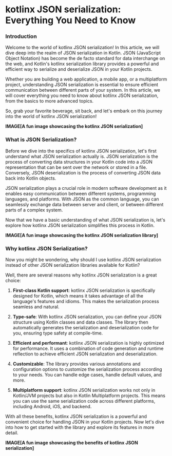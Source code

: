 # kotlinx JSON serialization: Everything You Need to Know

### Introduction

Welcome to the world of kotlinx JSON serialization! In this article, we will dive deep into the realm of JSON
serialization in Kotlin. JSON (JavaScript Object Notation) has become the de facto standard for data interchange on the
web, and Kotlin's kotlinx serialization library provides a powerful and efficient way to serialize and deserialize JSON
in your Kotlin projects.

Whether you are building a web application, a mobile app, or a multiplatform project, understanding JSON serialization
is essential to ensure efficient communication between different parts of your system. In this article, we will cover
everything you need to know about kotlinx JSON serialization, from the basics to more advanced topics.

So, grab your favorite beverage, sit back, and let's embark on this journey into the world of kotlinx JSON
serialization!

**IMAGE[A fun image showcasing the kotlinx JSON serialization]**

### What is JSON Serialization?

Before we dive into the specifics of kotlinx JSON serialization, let's first understand what JSON serialization actually
is. JSON serialization is the process of converting data structures in your Kotlin code into a JSON representation that
can be sent over the network or stored in a file. Conversely, JSON deserialization is the process of converting JSON
data back into Kotlin objects.

JSON serialization plays a crucial role in modern software development as it enables easy communication between
different systems, programming languages, and platforms. With JSON as the common language, you can seamlessly exchange
data between server and client, or between different parts of a complex system.

Now that we have a basic understanding of what JSON serialization is, let's explore how kotlinx JSON serialization
simplifies this process in Kotlin.

**IMAGE[A fun image showcasing the kotlinx JSON serialization library]**

### Why kotlinx JSON Serialization?

Now you might be wondering, why should I use kotlinx JSON serialization instead of other JSON serialization libraries
available for Kotlin?

Well, there are several reasons why kotlinx JSON serialization is a great choice:

1. **First-class Kotlin support**: kotlinx JSON serialization is specifically designed for Kotlin, which means it takes
   advantage of all the language's features and idioms. This makes the serialization process seamless and natural.

2. **Type-safe**: With kotlinx JSON serialization, you can define your JSON structure using Kotlin classes and data
   classes. The library then automatically generates the serialization and deserialization code for you, ensuring type
   safety at compile-time.

3. **Efficient and performant**: kotlinx JSON serialization is highly optimized for performance. It uses a combination
   of code generation and runtime reflection to achieve efficient JSON serialization and deserialization.

4. **Customizable**: The library provides various annotations and configuration options to customize the serialization
   process according to your needs. You can handle edge cases, handle default values, and more.

5. **Multiplatform support**: kotlinx JSON serialization works not only in Kotlin/JVM projects but also in Kotlin
   Multiplatform projects. This means you can use the same serialization code across different platforms, including
   Android, iOS, and backend.

With all these benefits, kotlinx JSON serialization is a powerful and convenient choice for handling JSON in your Kotlin
projects. Now let's dive into how to get started with the library and explore its features in more detail.

**IMAGE[A fun image showcasing the benefits of kotlinx JSON serialization]**

